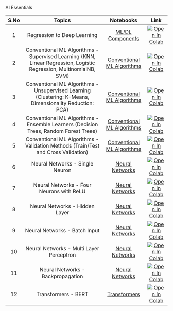 AI Essentials

| S.No |                                                       Topics                                                       |                                                                           Notebooks                                                                           |                                                                                                               Link                                                                                                                |
|:----:|:------------------------------------------------------------------------------------------------------------------:|:-------------------------------------------------------------------------------------------------------------------------------------------------------------:|:---------------------------------------------------------------------------------------------------------------------------------------------------------------------------------------------------------------------------------:|
|  1   |                                            Regression to Deep Learning                                             |      [ML/DL Components]((https://github.com/rbg-research/AI-Training/blob/main/Bootcamps-Workshops/EssentialAI/4.%20Machine-Learning-with-Python.ipynb))      | [![Open In Colab](https://colab.research.google.com/assets/colab-badge.svg)](https://colab.research.google.com/github/rbg-research/AI-Training/blob/main/EssentialAI/4.%20Machine-Learning-with-Python.ipynb) |
|  2   | Conventional ML Algorithms - Supervised Learning (KNN, Linear Regression, Logistic Regression, MultinomialNB, SVM) | [Conventional ML Algorithms]((https://github.com/rbg-research/AI-Training/blob/main/Bootcamps-Workshops/EssentialAI/5.%20Conventional-ML-Algorithms-1.ipynb)) | [![Open In Colab](https://colab.research.google.com/assets/colab-badge.svg)](https://colab.research.google.com/github/rbg-research/AI-Training/blob/main/EssentialAI/5.%20Conventional-ML-Algorithms-1.ipynb) |
|  3   |      Conventional ML Algorithms - Unsupervised Learning (Clustering: K-Means, Dimensionality Reduction: PCA)       | [Conventional ML Algorithms]((https://github.com/rbg-research/AI-Training/blob/main/Bootcamps-Workshops/EssentialAI/6.%20Conventional-ML-Algorithms-2.ipynb)) | [![Open In Colab](https://colab.research.google.com/assets/colab-badge.svg)](https://colab.research.google.com/github/rbg-research/AI-Training/blob/main/EssentialAI/6.%20Conventional-ML-Algorithms-2.ipynb) |
|  4   |                Conventional ML Algorithms - Ensemble Learners (Decision Trees, Random Forest Trees)                | [Conventional ML Algorithms]((https://github.com/rbg-research/AI-Training/blob/main/Bootcamps-Workshops/EssentialAI/7.%20Conventional-ML-Algorithms-3.ipynb)) | [![Open In Colab](https://colab.research.google.com/assets/colab-badge.svg)](https://colab.research.google.com/github/rbg-research/AI-Training/blob/main/EssentialAI/7.%20Conventional-ML-Algorithms-3.ipynb) |
|  5   |                Conventional ML Algorithms  - Validation Methods  (Train/Test and Cross Validation)                 | [Conventional ML Algorithms]((https://github.com/rbg-research/AI-Training/blob/main/Bootcamps-Workshops/EssentialAI/8.%20Conventional-ML-Algorithms-4.ipynb)) | [![Open In Colab](https://colab.research.google.com/assets/colab-badge.svg)](https://colab.research.google.com/github/rbg-research/AI-Training/blob/main/EssentialAI/8.%20Conventional-ML-Algorithms-4.ipynb) |
|  6   |                Neural Networks - Single Neuron                 | [Neural Networks]((https://github.com/rbg-research/AI-Training/blob/main/Bootcamps-Workshops/EssentialAI/8.%20Conventional-ML-Algorithms-4.ipynb)) | [![Open In Colab](https://colab.research.google.com/assets/colab-badge.svg)](https://colab.research.google.com/github/rbg-research/AI-Training/blob/main/EssentialAI/Neural%20Networks/1.%20Single%20Neuron.ipynb) |
|  7   |                Neural Networks - Four Neurons with ReLU                 | [Neural Networks]((https://github.com/rbg-research/AI-Training/blob/main/Bootcamps-Workshops/EssentialAI/8.%20Conventional-ML-Algorithms-4.ipynb)) | [![Open In Colab](https://colab.research.google.com/assets/colab-badge.svg)](https://colab.research.google.com/github/rbg-research/AI-Training/blob/main/EssentialAI/Neural%20Networks/2.%20Four%20Neurons%20with%20ReLU.ipynb) |
|  8   |                Neural Networks - Hidden Layer                 | [Neural Networks]((https://github.com/rbg-research/AI-Training/blob/main/Bootcamps-Workshops/EssentialAI/8.%20Conventional-ML-Algorithms-4.ipynb)) | [![Open In Colab](https://colab.research.google.com/assets/colab-badge.svg)](https://colab.research.google.com/github/rbg-research/AI-Training/blob/main/EssentialAI/Neural%20Networks/3%20.%20Hidden%20Layer.ipynb) |
|  9   |                Neural Networks - Batch Input                 | [Neural Networks]((https://github.com/rbg-research/AI-Training/blob/main/Bootcamps-Workshops/EssentialAI/8.%20Conventional-ML-Algorithms-4.ipynb)) | [![Open In Colab](https://colab.research.google.com/assets/colab-badge.svg)](https://colab.research.google.com/github/rbg-research/AI-Training/blob/main/EssentialAI/Neural%20Networks/4.%20Batch%20input.ipynb) |
|  10   |                Neural Networks - Multi Layer Perceptron                 | [Neural Networks]((https://github.com/rbg-research/AI-Training/blob/main/Bootcamps-Workshops/EssentialAI/8.%20Conventional-ML-Algorithms-4.ipynb)) | [![Open In Colab](https://colab.research.google.com/assets/colab-badge.svg)](https://colab.research.google.com/github/rbg-research/AI-Training/blob/main/EssentialAI/Neural%20Networks/5.%20Multi%20Layer%20Perceptron.ipynb) |
|  11   |                Neural Networks - Backpropagation                 | [Neural Networks]((https://github.com/rbg-research/AI-Training/blob/main/Bootcamps-Workshops/EssentialAI/8.%20Conventional-ML-Algorithms-4.ipynb)) | [![Open In Colab](https://colab.research.google.com/assets/colab-badge.svg)](https://colab.research.google.com/github/rbg-research/AI-Training/blob/main/EssentialAI/Neural%20Networks/6.%20Backpropagation.ipynb) |
|  12   |                Transformers - BERT                 | [Transformers]((https://github.com/rbg-research/AI-Training/blob/main/Bootcamps-Workshops/EssentialAI/8.%20Conventional-ML-Algorithms-4.ipynb)) | [![Open In Colab](https://colab.research.google.com/assets/colab-badge.svg)](https://colab.research.google.com/github/rbg-research/AI-Training/blob/main/EssentialAI/Transformers/Custom_Named_Entity_Recognition_with_BERT_only_first_wordpiece.ipynb.ipynb) |

